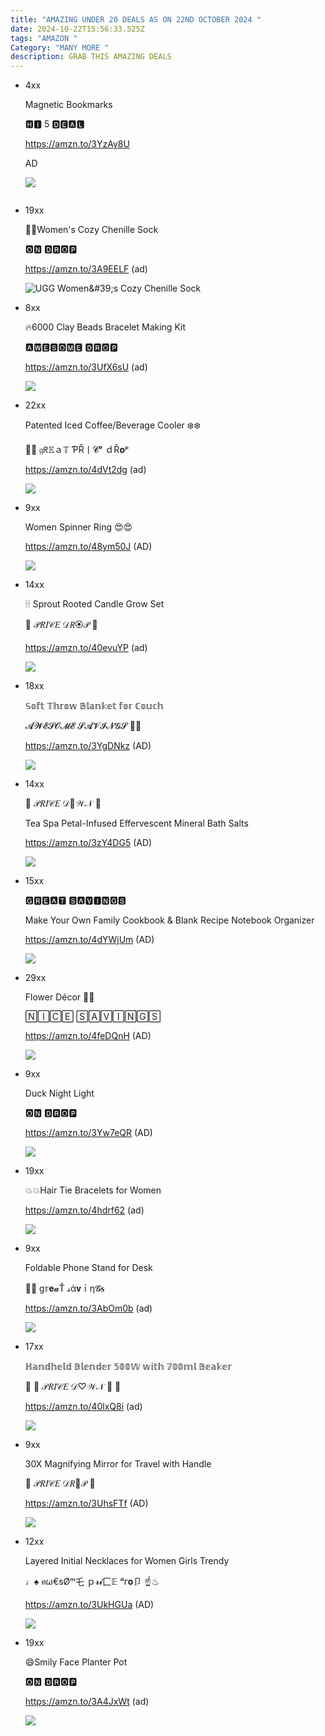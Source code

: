 ```yaml
---
title: "AMAZING UNDER 20 DEALS AS ON 22ND OCTOBER 2024 "
date: 2024-10-22T15:56:33.525Z
tags: "AMAZON "
Category: "MANY MORE "
description: GRAB THIS AMAZING DEALS
---
```

* <!--StartFragment-->

  4xx

  Magnetic Bookmarks

  🅷🅸 5 🅳🅴🅰🅻

  https://amzn.to/3YzAy8U

  AD

  <!--EndFragment--><!--StartFragment-->

  ![](https://m.media-amazon.com/images/I/71odA5qFJsS._AC_SL1500_.jpg)

  <!--EndFragment-->

  ![]()
* <!--StartFragment-->

  19xx

  🧦🧦Women's Cozy Chenille Sock

  🅾🅽 🅳🆁🅾🅿

  https://amzn.to/3A9EELF (ad)

  <!--EndFragment--><!--StartFragment-->

  ![UGG Women\&#39;s Cozy Chenille Sock](https://m.media-amazon.com/images/I/61g6vyza-4L._AC_SX679_.jpg)

  <!--EndFragment-->
* <!--StartFragment-->

  8xx

  🔥6000 Clay Beads Bracelet Making Kit

  🅰🆆🅴🆂🅾🅼🅴 🅳🆁🅾🅿

  https://amzn.to/3UfX6sU (ad)

  <!--EndFragment--><!--StartFragment-->

  ![](https://m.media-amazon.com/images/I/819HZrh0cIL._AC_SL1500_.jpg)

  <!--EndFragment-->
* <!--StartFragment-->

  22xx

  Patented Iced Coffee/Beverage Cooler ❄️❄️

  💋💜 𝔤ᖇ𝔼ａ𝕋 ƤŘ丨𝓒ᵉ ｄŘ𝐨ᵖ

  https://amzn.to/4dVt2dg (ad)

  <!--EndFragment--><!--StartFragment-->

  ![](https://m.media-amazon.com/images/I/91m2EWJd+FL._AC_SL1500_.jpg)

  <!--EndFragment-->
* <!--StartFragment-->

  9xx

  Women Spinner Ring 😍😍

  https://amzn.to/48ym50J (AD)

  <!--EndFragment--><!--StartFragment-->

  ![](https://m.media-amazon.com/images/I/61duy+2MHRL._AC_SL1200_.jpg)

  <!--EndFragment-->
* <!--StartFragment-->

  14xx

  🕯🕯 Sprout Rooted Candle Grow Set

  🎀 𝒫𝑅𝐼𝒞𝐸 𝒟𝑅🏵𝒫 🎀

  https://amzn.to/40evuYP (ad)

  <!--EndFragment--><!--StartFragment-->

  ![](https://m.media-amazon.com/images/I/41gdf+cFGrL._AC_.jpg)

  <!--EndFragment-->
* <!--StartFragment-->

  18xx

  𝕊𝕠𝕗𝕥 𝕋𝕙𝕣𝕠𝕨 𝔹𝕝𝕒𝕟𝕜𝕖𝕥 𝕗𝕠𝕣 ℂ𝕠𝕦𝕔𝕙

  𝓐𝓦𝓔𝓢𝓞𝓜𝓔 𝓢𝓐𝓥𝓘𝓝𝓖𝓢 🔽⏬

  https://amzn.to/3YgDNkz (AD)

  <!--EndFragment--><!--StartFragment-->

  ![](https://m.media-amazon.com/images/I/91nc6x8xtjL._AC_SL1500_.jpg)

  <!--EndFragment-->
* <!--StartFragment-->

  14xx

  🎀 𝒫𝑅𝐼𝒞𝐸 𝒟💙𝒲𝒩 🎀

  Tea Spa Petal-Infused Effervescent Mineral Bath Salts

  https://amzn.to/3zY4DG5 (AD)

  <!--EndFragment--><!--StartFragment-->

  ![](https://m.media-amazon.com/images/I/81ngmknuuxL._SL1500_.jpg)

  <!--EndFragment-->
* <!--StartFragment-->

  15xx

  🅶🆁🅴🅰🆃 🆂🅰🆅🅸🅽🅶🆂

  Make Your Own Family Cookbook & Blank Recipe Notebook Organizer

  https://amzn.to/4dYWjUm (AD)

  <!--EndFragment--><!--StartFragment-->

  ![](https://m.media-amazon.com/images/I/810iCxqj3rL._AC_SL1500_.jpg)

  <!--EndFragment-->
* <!--StartFragment-->

  29xx

  Flower Décor 💐💐

  🄽🄸🄲🄴 🅂🄰🅅🄸🄽🄶🅂

  https://amzn.to/4feDQnH (AD)

  <!--EndFragment--><!--StartFragment-->

  ![](https://m.media-amazon.com/images/I/71MyEY3x6kL._AC_SL1500_.jpg)

  <!--EndFragment-->
* <!--StartFragment-->

  9xx

  Duck Night Light

  🅾🅽 🅳🆁🅾🅿

  https://amzn.to/3Yw7eQR (AD)

  <!--EndFragment--><!--StartFragment-->

  ![](https://m.media-amazon.com/images/I/71mHd49OclL._AC_SL1500_.jpg)

  <!--EndFragment-->
* <!--StartFragment-->

  19xx

  💥💥Hair Tie Bracelets for Women

  https://amzn.to/4hdrf62 (ad)

  <!--EndFragment--><!--StartFragment-->

  ![](https://m.media-amazon.com/images/I/71PyHDmxOfL._SL1500_.jpg)

  <!--EndFragment-->
* <!--StartFragment-->

  9xx

  Foldable Phone Stand for Desk

  🍭💙 g𝕣𝐞𝓪Ť 𝓈ά𝐯ｉη𝓖𝐬

  https://amzn.to/3AbOm0b (ad)

  <!--EndFragment--><!--StartFragment-->

  ![](https://m.media-amazon.com/images/I/61kvIyvKxVL._AC_SL1500_.jpg)

  <!--EndFragment-->
* <!--StartFragment-->

  17xx

  ℍ𝕒𝕟𝕕𝕙𝕖𝕝𝕕 𝔹𝕝𝕖𝕟𝕕𝕖𝕣 𝟝𝟘𝟘𝕎 𝕨𝕚𝕥𝕙 𝟟𝟘𝟘𝕞𝕝 𝔹𝕖𝕒𝕜𝕖𝕣

  🍒 🎀 𝒫𝑅𝐼𝒞𝐸 𝒟♡𝒲𝒩 🎀 🍒

  https://amzn.to/40lxQ8i (ad)

  <!--EndFragment--><!--StartFragment-->

  ![](https://m.media-amazon.com/images/I/715SOlRB7WL._AC_SL1500_.jpg)

  <!--EndFragment-->
* <!--StartFragment-->

  9xx

  30X Magnifying Mirror for Travel with Handle

  🎀 𝒫𝑅𝐼𝒞𝐸 𝒟𝑅💞𝒫 🎀

  https://amzn.to/3UhsFTf (AD)

  <!--EndFragment--><!--StartFragment-->

  ![](https://m.media-amazon.com/images/I/81M+5Ns0I0L._AC_SL1500_.jpg)

  <!--EndFragment-->
* <!--StartFragment-->

  12xx

  Layered Initial Necklaces for Women Girls Trendy

  ♩♠ คω€sØᵐ乇 ｐ𝓻𝓲匚𝔼 ᵈг𝐨卩 ☝♨

  https://amzn.to/3UkHGUa (AD)

  <!--EndFragment--><!--StartFragment-->

  ![](https://m.media-amazon.com/images/I/71yo3U4gSgL._AC_SY500_.jpg)

  <!--EndFragment-->
* <!--StartFragment-->

  19xx

  😄Smily Face Planter Pot

  🅾🅽 🅳🆁🅾🅿

  https://amzn.to/3A4JxWt (ad)

  <!--EndFragment--><!--StartFragment-->

  ![](https://m.media-amazon.com/images/I/71wrn2ZUAPL._AC_SL1500_.jpg)

  <!--EndFragment-->